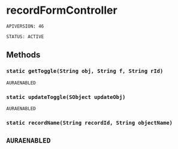 # recordFormController

`APIVERSION: 46`

`STATUS: ACTIVE`
## Methods
### `static getToggle(String obj, String f, String rId)`

`AURAENABLED`
### `static updateToggle(SObject updateObj)`

`AURAENABLED`
### `static recordName(String recordId, String objectName)`

`AURAENABLED`
---
